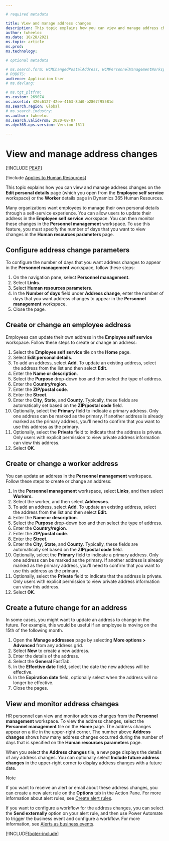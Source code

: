 ```yaml
---

# required metadata

title: View and manage address changes
description: This topic explains how you can view and manage address changes in Dynamics 365 Human Resources.
author: twheeloc
ms.date: 10/28/2021
ms.topic: article
ms.prod: 
ms.technology: 

# optional metadata

# ms.search.form: HCMChangedPostalAddress, HCMPersonnelManagementWorkspace, HRMParameters
# ROBOTS: 
audience: Application User
# ms.devlang: 

# ms.tgt_pltfrm: 
ms.custom: 269074
ms.assetid: 426c6127-42ee-4163-8dd0-b2867f95581d
ms.search.region: Global
# ms.search.industry: 
ms.author: twheeloc
ms.search.validFrom: 2020-08-07
ms.dyn365.ops.version: Version 1611

---
```


# View and manage address changes


[!INCLUDE [PEAP](../includes/peap-1.md)]

[!include [Applies to Human Resources](../includes/applies-to-hr.md)]

This topic explains how you can view and manage address changes on the **Edit personal details** page (which you open from the **Employee self service** workspace) or the **Worker** details page in Dynamics 365 Human Resources.

Many organizations want employees to manage their own personal details through a self-service experience. You can allow users to update their address in the **Employee self service** workspace. You can then monitor these changes in the **Personnel management** workspace. To use this feature, you must specify the number of days that you want to view changes in the **Human resources parameters** page.

## Configure address change parameters

To configure the number of days that you want address changes to appear in the **Personnel management** workspace, follow these steps:

1. On the navigation pane, select **Personnel management**.
2. Select **Links**.
3. Select **Human resources parameters**.
4. In the **Number of days** field under **Address change**, enter the number of days that you want address changes to appear in the **Personnel management** workspace.
5. Close the page.

## Create or change an employee address

Employees can update their own address in the **Employee self service** workspace. Follow these steps to create or change an address:

1. Select the **Employee self service** tile on the **Home** page.
2. Select **Edit personal details**.
3. To add an address, select **Add**. To update an existing address, select the address from the list and then select **Edit**.
4. Enter the **Name or description**.
5. Select the **Purpose** drop-down box and then select the type of address.
6. Enter the **Country/region**.
7. Enter the **ZIP/postal code**.
8. Enter the **Street**.
9. Enter the **City**, **State**, and **County**. Typically, these fields are automatically set based on the **ZIP/postal code** field.
10. Optionally, select the **Primary** field to indicate a primary address. Only one address can be marked as the primary. If another address is already marked as the primary address, you'll need to confirm that you want to use this address as the primary.
11. Optionally, select the **Private** field to indicate that the address is private. Only users with explicit permission to view private address information can view this address.
12. Select **OK**.

## Create or change a worker address

You can update an address in the **Personnel management** workspace. Follow these steps to create or change an address:

1. In the **Personnel management** workspace, select **Links**, and then select **Workers**.
2. Select the worker, and then select **Addresses**.
3. To add an address, select **Add**. To update an existing address, select the address from the list and then select **Edit**.
4. Enter the **Name or description**.
5. Select the **Purpose** drop-down box and then select the type of address.
6. Enter the **Country/region**.
7. Enter the **ZIP/postal code**.
8. Enter the **Street**.
9. Enter the **City**, **State**, and **County**. Typically, these fields are automatically set based on the **ZIP/postal code** field.
10. Optionally, select the **Primary** field to indicate a primary address. Only one address can be marked as the primary. If another address is already marked as the primary address, you'll need to confirm that you want to use this address as the primary.
11. Optionally, select the **Private** field to indicate that the address is private. Only users with explicit permission to view private address information can view this address.
12. Select **OK**.
 
## Create a future change for an address

In some cases, you might want to update an address to change in the future. For example, this would be useful if an employee is moving on the 15th of the following month.

1. Open the **Manage addresses** page by selecting **More options > Advanced** from any address grid.
2. Select **New** to create a new address.
3. Enter the details of the address.
4. Select the **General** FastTab.
5. In the **Effective date** field, select the date the new address will be effective.
6. In the **Expiration date** field, optionally select when the address will no longer be effective.
7. Close the pages.

## View and monitor address changes

HR personnel can view and monitor address changes from the **Personnel management** workspace. To view the address changes, select the **Personnel management** tile on the **Home** page. The address changes appear on a tile in the upper-right corner. The number above **Address changes** shows how many address changes occurred during the number of days that is specified on the **Human resources parameters** page. 

When you select the **Address changes** tile, a new page displays the details of any address changes. You can optionally select **Include future address changes** in the upper-right corner to display address changes with a future date.

> [!NOTE]
> If you want to receive an alert or email about these address changes, you can create a new alert rule on the **Options** tab in the Action Pane. For more information about alert rules, see [Create alert rules](../fin-ops-core/fin-ops/get-started/create-alerts.md).
>
> If you want to configure a workflow for the address changes, you can select the **Send externally** option on your alert rule, and then use Power Automate to trigger the business event and configure a workflow. For more information, see [Alerts as business events](../fin-ops-core/fin-ops/get-started/create-alerts.md#alerts-as-business-events).


[!INCLUDE[footer-include](../includes/footer-banner.md)]
